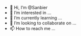- 👋 Hi, I’m @Sanbier
- 👀 I’m interested in ...
- 🌱 I’m currently learning ...
- 💞️ I’m looking to collaborate on ...
- 📫 How to reach me ...

<!---
Sanbier/Sanbier is a ✨ special ✨ repository because its `README.md` (this file) appears on your GitHub profile.
You can click the Preview link to take a look at your changes.
--->
